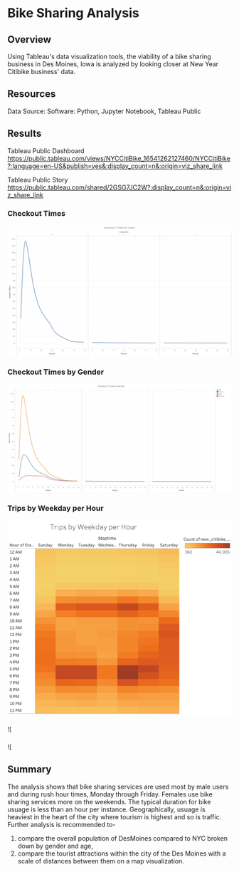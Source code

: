 # Bike Sharing Analysis

## Overview 
Using Tableau's data visualization tools, the viability of a bike sharing business in Des Moines, Iowa is analyzed by looking closer at
New Year Citibike business' data.

## Resources
Data Source: 
Software: Python, Jupyter Notebook, Tableau Public 

## Results 
Tableau Public Dashboard
https://public.tableau.com/views/NYCCitiBike_16541262127460/NYCCitiBike?:language=en-US&publish=yes&:display_count=n&:origin=viz_share_link

Tableau Public Story 
https://public.tableau.com/shared/2GSG7JC2W?:display_count=n&:origin=viz_share_link

### Checkout Times 
![bikesharing "Checkout Times"](https://github.com/Ninax3/bikesharing/blob/main/Checkout%20Times.png)

### Checkout Times by Gender
![bikesharing "Checkout Times by Gender"](https://github.com/Ninax3/bikesharing/blob/main/Checkout%20Times%20by%20Gender.png)

### Trips by Weekday per Hour
![bikesharing "Trips by Weekday per Hr"](https://github.com/Ninax3/bikesharing/blob/main/Trips%20by%20Weekday%20per%20Hr.png)

###
![

###
![

## Summary 
The analysis shows that bike sharing services are used most by male users and during rush hour times, Monday through Friday. Females use bike 
sharing services more on the weekends. The typical duration for bike usuage is less than an hour per instance. Geographically, usuage is heaviest
in the heart of the city where tourism is highest and so is traffic. Further analysis is recommended to-
1) compare the overall population of DesMoines compared to NYC broken down by gender and age,
2) compare the tourist attractions within the city of the Des Moines with a scale of distances between them on a map visualization.   
